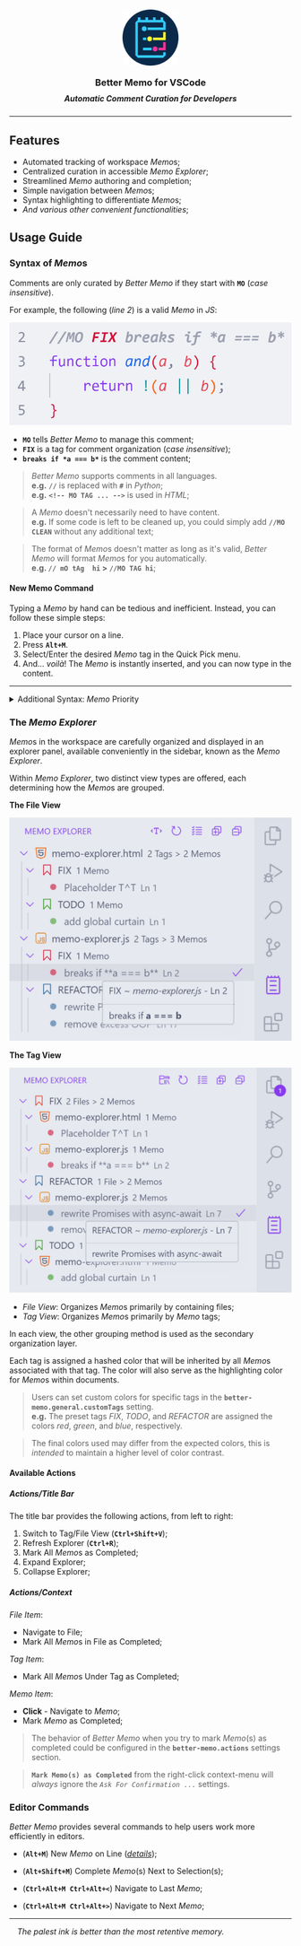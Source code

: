 <h3 align="center" style="margin-bottom: -10px">
	<img src="https://raw.githubusercontent.com/CarbonicSoda/vscode-better-memo/master/media/icon.png" width="100" alt="Better Memo icon">
	<p></p>
	Better Memo for VSCode
</h3>
<h5 align="center">Automatic Comment Curation for Developers</h6>

---

## Features

-   Automated tracking of workspace *Memo*s;
-   Centralized curation in accessible _Memo Explorer_;
-   Streamlined _Memo_ authoring and completion;
-   Simple navigation between *Memo*s;
-   Syntax highlighting to differentiate *Memo*s;
-   _And various other convenient functionalities_;

## Usage Guide

### Syntax of *Memo*s

Comments are only curated by _Better Memo_ if they start with **`MO`** (_case insensitive_).

For example, the following (_line 2_) is a valid _Memo_ in _JS_:

![Memo Example](https://github.com/CarbonicSoda/vscode-better-memo/blob/master/media/usage-guide/memo-example.png?raw=true)

-   **`MO`** tells _Better Memo_ to manage this comment;
-   **`FIX`** is a tag for comment organization (_case insensitive_);
-   **`breaks if *a === b*`** is the comment content;

> _Better Memo_ supports comments in all languages.  
> **e.g.** **`//`** is replaced with **`#`** in _Python_;  
> **e.g.** **`<!-- MO TAG ... -->`** is used in _HTML_;

> A _Memo_ doesn't necessarily need to have content.  
> **e.g.** If some code is left to be cleaned up, you could simply add **`//MO CLEAN`** without any additional text;

> The format of *Memo*s doesn't matter as long as it's valid, _Better Memo_ will format *Memo*s for you automatically.  
> **e.g. `// mO tAg  hi` > `//MO TAG hi`**;

#### New Memo Command

Typing a _Memo_ by hand can be tedious and inefficient. Instead, you can follow these simple steps:

1. Place your cursor on a line.
2. Press **`Alt+M`**.
3. Select/Enter the desired _Memo_ tag in the Quick Pick menu.
4. And... _voilà_! The _Memo_ is instantly inserted, and you can now type in the content.

---

<details>
<summary>Additional Syntax: <i>Memo</i> Priority</summary>
<p></p>

To assign priority to more urgent code actions, you can add an exclamation mark **`!`** before the content.

For example, **`//MO FIX !breaks POST`** would have a higher priority than **`//MO FIX no logs`**.

> As a result, the first one would be listed higher than the second in the _Memo Explorer_. (_introduced in the next section_)

The more exclamation marks you add, the higher the priority of the _Memo_. For instance, **`//MO FIX !!critical failure`** would have an even higher priority than **`//MO FIX !breaks POST`**.

</details>

### The _Memo Explorer_

*Memo*s in the workspace are carefully organized and displayed in an explorer panel, available conveniently in the sidebar, known as the _Memo Explorer_.

Within _Memo Explorer_, two distinct view types are offered, each determining how the *Memo*s are grouped.

**The File View**

![Memo Explorer File View](https://github.com/CarbonicSoda/vscode-better-memo/blob/master/media/usage-guide/memo-explorer-file.png?raw=true)

**The Tag View**

![Memo Explorer Tag View](https://github.com/CarbonicSoda/vscode-better-memo/blob/master/media/usage-guide/memo-explorer-tag.png?raw=true)

-   _File View_: Organizes *Memo*s primarily by containing files;
-   _Tag View_: Organizes *Memo*s primarily by _Memo_ tags;

In each view, the other grouping method is used as the secondary organization layer.

Each tag is assigned a hashed color that will be inherited by all *Memo*s associated with that tag. The color will also serve as the highlighting color for *Memo*s within documents.

> Users can set custom colors for specific tags in the **`better-memo.general.customTags`** setting.  
> **e.g.** The preset tags _FIX_, _TODO_, and _REFACTOR_ are assigned the colors _red_, _green_, and _blue_, respectively.

> The final colors used may differ from the expected colors, this is _intended_ to maintain a higher level of color contrast.

#### Available Actions

##### Actions/Title Bar

The title bar provides the following actions, from left to right:

1. Switch to Tag/File View (**`Ctrl+Shift+V`**);
2. Refresh Explorer (**`Ctrl+R`**);
3. Mark All *Memo*s as Completed;
4. Expand Explorer;
5. Collapse Explorer;

##### Actions/Context

_File Item_:

-   Navigate to File;
-   Mark All *Memo*s in File as Completed;

_Tag Item_:

-   Mark All *Memo*s Under Tag as Completed;

_Memo Item_:

-   **Click** - Navigate to _Memo_;
-   Mark _Memo_ as Completed;

> The behavior of _Better Memo_ when you try to mark _Memo_(s) as completed could be configured in the **`better-memo.actions`** settings section.

> **`Mark Memo(s) as Completed`** from the right-click context-menu will *always* ignore the *`Ask For Confirmation ...`* settings.

### Editor Commands

_Better Memo_ provides several commands to help users work more efficiently in editors.

-   (**`Alt+M`**) New _Memo_ on Line (*[details](#new-memo-command)*);
-   (**`Alt+Shift+M`**) Complete _Memo_(s) Next to Selection(s);

-   (**`Ctrl+Alt+M Ctrl+Alt+<`**) Navigate to Last _Memo_;
-   (**`Ctrl+Alt+M Ctrl+Alt+>`**) Navigate to Next _Memo_;

---
<p>

*&emsp;The palest ink is better than the most retentive memory.*
